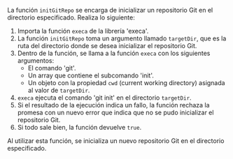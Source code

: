 La función `initGitRepo` se encarga de inicializar un repositorio Git en el directorio especificado. Realiza lo siguiente:

1. Importa la función `execa` de la librería 'execa'.
2. La función `initGitRepo` toma un argumento llamado `targetDir`, que es la ruta del directorio donde se desea inicializar el repositorio Git.
3. Dentro de la función, se llama a la función `execa` con los siguientes argumentos:
   - El comando 'git'.
   - Un array que contiene el subcomando 'init'.
   - Un objeto con la propiedad `cwd` (current working directory) asignada al valor de `targetDir`.
4. `execa` ejecuta el comando 'git init' en el directorio `targetDir`.
5. Si el resultado de la ejecución indica un fallo, la función rechaza la promesa con un nuevo error que indica que no se pudo inicializar el repositorio Git.
6. Si todo sale bien, la función devuelve `true`.

Al utilizar esta función, se inicializa un nuevo repositorio Git en el directorio especificado.
